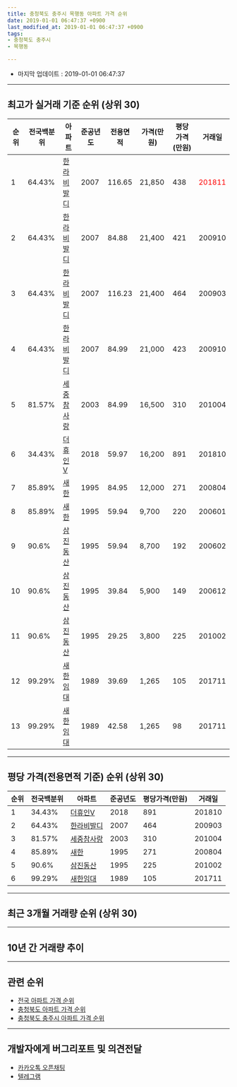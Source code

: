 ```yaml
---
title: 충청북도 충주시 목행동 아파트 가격 순위
date: 2019-01-01 06:47:37 +0900
last_modified_at: 2019-01-01 06:47:37 +0900
tags:
- 충청북도 충주시
- 목행동

---
```


* 마지막 업데이트 : 2019-01-01 06:47:37

---

## 최고가 실거래 기준 순위 (상위 30)


|순위|전국백분위|아파트|준공년도|전용면적|가격(만원)|평당가격(만원)|거래일|
|---|---|---|---|---|---|---|---|
|1|64.43%|[한라비발디](https://search.naver.com/search.naver?query=%EC%B6%A9%EC%B2%AD%EB%B6%81%EB%8F%84+%EC%B6%A9%EC%A3%BC%EC%8B%9C+%EB%AA%A9%ED%96%89%EB%8F%99+%ED%95%9C%EB%9D%BC%EB%B9%84%EB%B0%9C%EB%94%94)|2007|116.65|21,850|438|<span style="color:red">201811</span>|
|2|64.43%|[한라비발디](https://search.naver.com/search.naver?query=%EC%B6%A9%EC%B2%AD%EB%B6%81%EB%8F%84+%EC%B6%A9%EC%A3%BC%EC%8B%9C+%EB%AA%A9%ED%96%89%EB%8F%99+%ED%95%9C%EB%9D%BC%EB%B9%84%EB%B0%9C%EB%94%94)|2007|84.88|21,400|421|200910|
|3|64.43%|[한라비발디](https://search.naver.com/search.naver?query=%EC%B6%A9%EC%B2%AD%EB%B6%81%EB%8F%84+%EC%B6%A9%EC%A3%BC%EC%8B%9C+%EB%AA%A9%ED%96%89%EB%8F%99+%ED%95%9C%EB%9D%BC%EB%B9%84%EB%B0%9C%EB%94%94)|2007|116.23|21,400|464|200903|
|4|64.43%|[한라비발디](https://search.naver.com/search.naver?query=%EC%B6%A9%EC%B2%AD%EB%B6%81%EB%8F%84+%EC%B6%A9%EC%A3%BC%EC%8B%9C+%EB%AA%A9%ED%96%89%EB%8F%99+%ED%95%9C%EB%9D%BC%EB%B9%84%EB%B0%9C%EB%94%94)|2007|84.99|21,000|423|200910|
|5|81.57%|[세중참사랑](https://search.naver.com/search.naver?query=%EC%B6%A9%EC%B2%AD%EB%B6%81%EB%8F%84+%EC%B6%A9%EC%A3%BC%EC%8B%9C+%EB%AA%A9%ED%96%89%EB%8F%99+%EC%84%B8%EC%A4%91%EC%B0%B8%EC%82%AC%EB%9E%91)|2003|84.99|16,500|310|201004|
|6|34.43%|[더휴인Ⅴ](https://search.naver.com/search.naver?query=%EC%B6%A9%EC%B2%AD%EB%B6%81%EB%8F%84+%EC%B6%A9%EC%A3%BC%EC%8B%9C+%EB%AA%A9%ED%96%89%EB%8F%99+%EB%8D%94%ED%9C%B4%EC%9D%B8%E2%85%A4)|2018|59.97|16,200|891|201810|
|7|85.89%|[새한](https://search.naver.com/search.naver?query=%EC%B6%A9%EC%B2%AD%EB%B6%81%EB%8F%84+%EC%B6%A9%EC%A3%BC%EC%8B%9C+%EB%AA%A9%ED%96%89%EB%8F%99+%EC%83%88%ED%95%9C)|1995|84.95|12,000|271|200804|
|8|85.89%|[새한](https://search.naver.com/search.naver?query=%EC%B6%A9%EC%B2%AD%EB%B6%81%EB%8F%84+%EC%B6%A9%EC%A3%BC%EC%8B%9C+%EB%AA%A9%ED%96%89%EB%8F%99+%EC%83%88%ED%95%9C)|1995|59.94|9,700|220|200601|
|9|90.6%|[삼진동산](https://search.naver.com/search.naver?query=%EC%B6%A9%EC%B2%AD%EB%B6%81%EB%8F%84+%EC%B6%A9%EC%A3%BC%EC%8B%9C+%EB%AA%A9%ED%96%89%EB%8F%99+%EC%82%BC%EC%A7%84%EB%8F%99%EC%82%B0)|1995|59.94|8,700|192|200602|
|10|90.6%|[삼진동산](https://search.naver.com/search.naver?query=%EC%B6%A9%EC%B2%AD%EB%B6%81%EB%8F%84+%EC%B6%A9%EC%A3%BC%EC%8B%9C+%EB%AA%A9%ED%96%89%EB%8F%99+%EC%82%BC%EC%A7%84%EB%8F%99%EC%82%B0)|1995|39.84|5,900|149|200612|
|11|90.6%|[삼진동산](https://search.naver.com/search.naver?query=%EC%B6%A9%EC%B2%AD%EB%B6%81%EB%8F%84+%EC%B6%A9%EC%A3%BC%EC%8B%9C+%EB%AA%A9%ED%96%89%EB%8F%99+%EC%82%BC%EC%A7%84%EB%8F%99%EC%82%B0)|1995|29.25|3,800|225|201002|
|12|99.29%|[새한임대](https://search.naver.com/search.naver?query=%EC%B6%A9%EC%B2%AD%EB%B6%81%EB%8F%84+%EC%B6%A9%EC%A3%BC%EC%8B%9C+%EB%AA%A9%ED%96%89%EB%8F%99+%EC%83%88%ED%95%9C%EC%9E%84%EB%8C%80)|1989|39.69|1,265|105|201711|
|13|99.29%|[새한임대](https://search.naver.com/search.naver?query=%EC%B6%A9%EC%B2%AD%EB%B6%81%EB%8F%84+%EC%B6%A9%EC%A3%BC%EC%8B%9C+%EB%AA%A9%ED%96%89%EB%8F%99+%EC%83%88%ED%95%9C%EC%9E%84%EB%8C%80)|1989|42.58|1,265|98|201711|


---

## 평당 가격(전용면적 기준) 순위 (상위 30)


|순위|전국백분위|아파트|준공년도|평당가격(만원)|거래일|
|---|---|---|---|---|---|
|1|34.43%|[더휴인Ⅴ](https://search.naver.com/search.naver?query=%EC%B6%A9%EC%B2%AD%EB%B6%81%EB%8F%84+%EC%B6%A9%EC%A3%BC%EC%8B%9C+%EB%AA%A9%ED%96%89%EB%8F%99+%EB%8D%94%ED%9C%B4%EC%9D%B8%E2%85%A4)|2018|891|201810|
|2|64.43%|[한라비발디](https://search.naver.com/search.naver?query=%EC%B6%A9%EC%B2%AD%EB%B6%81%EB%8F%84+%EC%B6%A9%EC%A3%BC%EC%8B%9C+%EB%AA%A9%ED%96%89%EB%8F%99+%ED%95%9C%EB%9D%BC%EB%B9%84%EB%B0%9C%EB%94%94)|2007|464|200903|
|3|81.57%|[세중참사랑](https://search.naver.com/search.naver?query=%EC%B6%A9%EC%B2%AD%EB%B6%81%EB%8F%84+%EC%B6%A9%EC%A3%BC%EC%8B%9C+%EB%AA%A9%ED%96%89%EB%8F%99+%EC%84%B8%EC%A4%91%EC%B0%B8%EC%82%AC%EB%9E%91)|2003|310|201004|
|4|85.89%|[새한](https://search.naver.com/search.naver?query=%EC%B6%A9%EC%B2%AD%EB%B6%81%EB%8F%84+%EC%B6%A9%EC%A3%BC%EC%8B%9C+%EB%AA%A9%ED%96%89%EB%8F%99+%EC%83%88%ED%95%9C)|1995|271|200804|
|5|90.6%|[삼진동산](https://search.naver.com/search.naver?query=%EC%B6%A9%EC%B2%AD%EB%B6%81%EB%8F%84+%EC%B6%A9%EC%A3%BC%EC%8B%9C+%EB%AA%A9%ED%96%89%EB%8F%99+%EC%82%BC%EC%A7%84%EB%8F%99%EC%82%B0)|1995|225|201002|
|6|99.29%|[새한임대](https://search.naver.com/search.naver?query=%EC%B6%A9%EC%B2%AD%EB%B6%81%EB%8F%84+%EC%B6%A9%EC%A3%BC%EC%8B%9C+%EB%AA%A9%ED%96%89%EB%8F%99+%EC%83%88%ED%95%9C%EC%9E%84%EB%8C%80)|1989|105|201711|


---

## 최근 3개월 거래량 순위 (상위 30)


<div style="width:100%;">
    <canvas id="deal_count_ranking" height="250"></canvas>
</div>


<script>
new Chart(document.getElementById("deal_count_ranking"), {
    type: 'horizontalBar',
    data: {
        labels: ['삼진동산', '한라비발디'],
        datasets: [{
            label: '실거래 수',
            data: [4, 2],
            borderColor: "rgba(255, 0, 128, 1)",
            backgroundColor: "rgba(255, 0, 128, 0.5)",
            fill: false,
        }]
    },
    options: {
        responsive: true,
        title: {
            display: true,
            text: '최근 3개월 거래량 순위'
        },
        tooltips: {
            mode: 'index',
            intersect: false,
            callbacks: {
                title: function(tooltipItems, data) {
                    return "실거래 수:";
                },
                label: function(tooltipItem, data) {
                    return data.labels[tooltipItem.index] + ": " + tooltipItem.xLabel;
                }
            }
        },
        hover: {
            mode: 'nearest',
            intersect: true
        },
        scales: {
            xAxes: [{
                display: true,
                scaleLabel: {
                    display: true,
                    labelString: '실거래 수'
                },
                ticks: {
                    suggestedMin: 0,
                }
            }],
            yAxes: [{
                display: true,
                ticks: {
                    autoSkip: false,
                    callback: function(value, index, values) {
                        if (value.length > 15)
                            return value.substr(0, 13) + "...";
                        else
                            return value;
                    }
                },
                scaleLabel: {
                    display: false,
                }
            }]
        }
    }
});

</script>


---

## 10년 간 거래량 추이


<div style="width:100%;">
    <canvas id="deal_progress" height="250"></canvas>
</div>

<script>
new Chart(document.getElementById("deal_progress"), {
    type: 'line',
    data: {
        labels: ['200901','200902','200903','200904','200905','200906','200907','200908','200909','200910','200911','200912','201001','201002','201003','201004','201005','201006','201007','201008','201009','201010','201011','201012','201101','201102','201103','201104','201105','201106','201107','201108','201109','201110','201111','201112','201201','201202','201203','201204','201205','201206','201207','201208','201209','201210','201211','201212','201301','201302','201303','201304','201305','201306','201307','201308','201309','201310','201311','201312','201401','201402','201403','201404','201405','201406','201407','201408','201409','201410','201411','201412','201501','201502','201503','201504','201505','201506','201507','201508','201509','201510','201511','201512','201601','201602','201603','201604','201605','201606','201607','201608','201609','201610','201611','201612','201701','201702','201703','201704','201705','201706','201707','201708','201709','201710','201711','201712','201801','201802','201803','201804','201805','201806','201807','201808','201809','201810','201811','201812','201901'],
        datasets: [{
            label: '실거래 수',
            pointRadius: 1,
            data: [3, 9, 18, 19, 8, 20, 15, 21, 15, 20, 11, 9, 6, 15, 22, 23, 10, 17, 16, 16, 8, 20, 20, 14, 14, 19, 14, 14, 12, 11, 14, 7, 10, 12, 8, 11, 5, 17, 12, 11, 11, 7, 10, 9, 9, 10, 13, 6, 10, 10, 12, 11, 10, 11, 13, 7, 6, 9, 10, 6, 9, 10, 9, 14, 12, 3, 15, 14, 7, 13, 12, 6, 10, 8, 22, 15, 7, 13, 10, 7, 8, 10, 5, 6, 7, 11, 16, 13, 5, 10, 11, 10, 6, 9, 7, 7, 11, 11, 6, 7, 9, 8, 4, 5, 10, 5, 14, 4, 3, 7, 10, 2, 3, 3, 6, 7, 3, 7, 5, 1, 0],
            borderColor: "rgba(255, 201, 14, 1)",
            backgroundColor: "rgba(255, 201, 14, 0.5)",
            fill: true,
        }]
    },
    options: {
        responsive: true,
        title: {
            display: true,
            text: '10년간 거래량 추이'
        },
        tooltips: {
            mode: 'index',
            intersect: false,
        },
        hover: {
            mode: 'nearest',
            intersect: true
        },
        scales: {
            xAxes: [{
                display: true,
                scaleLabel: {
                    display: true,
                    labelString: '년/월'
                }
            }],
            yAxes: [{
                display: true,
                ticks: {
                    suggestedMin: 0,
                },
                scaleLabel: {
                    display: true,
                    labelString: '실거래 수'
                }
            }]
        }
    }
});

</script>


---

## 관련 순위

- [전국 아파트 가격 순위](https://inasie.github.io/apt-ranking/전국)
- [충청북도 아파트 가격 순위](https://inasie.github.io/apt-ranking/충청북도)
- [충청북도 충주시 아파트 가격 순위](https://inasie.github.io/apt-ranking/충청북도-충주시)


---

## 개발자에게 버그리포트 및 의견전달

- [카카오톡 오픈채팅](https://open.kakao.com/o/gLJUAP4)
- [텔레그램](https://t.me/inasie)

